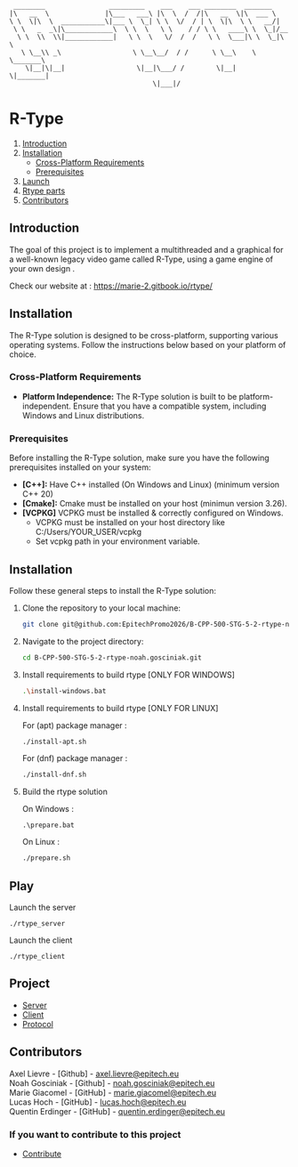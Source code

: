 ```text
 ________                _________    ___    ___ ________  _______      
|\   __  \              |\___   ___\ |\  \  /  /|\   __  \|\  ___ \     
\ \  \|\  \  ___________\|___ \  \_| \ \  \/  / | \  \|\  \ \   __/|    
 \ \   _  _\|\____________\  \ \  \   \ \    / / \ \   ____\ \  \_|/__  
  \ \  \\  \\|____________|   \ \  \   \/  /  /   \ \  \___|\ \  \_|\ \ 
   \ \__\\ _\                  \ \__\__/  / /      \ \__\    \ \_______\
    \|__|\|__|                  \|__|\___/ /        \|__|     \|_______|
                                    \|___|/  
```


# R-Type

1. [Introduction](#introduction)
2. [Installation](#installation)
    - [Cross-Platform Requirements](#cross-platform-requirements)
    - [Prerequisites](#prerequisites)
3. [Launch](#play)
4. [Rtype parts](#project)
5. [Contributors](#contributors)

## Introduction
The goal of this project is to implement a multithreaded  and a graphical  for a well-known legacy video game called R-Type, using a game engine of your own design .

Check our website at : https://marie-2.gitbook.io/rtype/

## Installation
The R-Type solution is designed to be cross-platform, supporting various operating systems. Follow the instructions below based on your platform of choice.

### Cross-Platform Requirements

- **Platform Independence:** The R-Type solution is built to be platform-independent. Ensure that you have a compatible system, including Windows and Linux distributions.

### Prerequisites

Before installing the R-Type solution, make sure you have the following prerequisites installed on your system:

- **[C++]:** Have C++ installed (On Windows and Linux) (minimum version C++ 20)
- **[Cmake]:** Cmake must be installed on your host (minimun version 3.26).
- **[VCPKG]** VCPKG must be installed & correctly configured on Windows.
    - VCPKG must be installed on your host directory like C:/Users/YOUR_USER/vcpkg
    - Set vcpkg path in your environment variable.

## Installation

Follow these general steps to install the R-Type solution:

1. Clone the repository to your local machine:

    ```bash
    git clone git@github.com:EpitechPromo2026/B-CPP-500-STG-5-2-rtype-noah.gosciniak.git
    ```

2. Navigate to the project directory:

    ```bash
    cd B-CPP-500-STG-5-2-rtype-noah.gosciniak.git
    ```

3. Install requirements to build rtype [ONLY FOR WINDOWS]

    ```bash
    .\install-windows.bat
    ```

4. Install requirements to build rtype [ONLY FOR LINUX]
    
    For (apt) package manager : 
    ```bash
    ./install-apt.sh
    ```

    For (dnf) package manager :
    ```bash
    ./install-dnf.sh
    ```

5. Build the rtype solution
    
    On Windows :
    ```
    .\prepare.bat
    ```

    On Linux :
    ```bash
    ./prepare.sh
    ```

## Play 

Launch the server
```
./rtype_server
```

Launch the client
```
./rtype_client
```

## Project

- [Server](./server/README.md)  
- [Client](./client/README.md)  
- [Protocol](./protocol/PROTOCOL.md) 

## Contributors

Axel Lievre - [Github] - axel.lievre@epitech.eu  
Noah Gosciniak - [Github] - noah.gosciniak@epitech.eu  
Marie Giacomel - [GitHub] - marie.giacomel@epitech.eu  
Lucas Hoch - [GitHub] - lucas.hoch@epitech.eu  
Quentin Erdinger - [GitHub] - quentin.erdinger@epitech.eu  

### If you want to contribute to this project

- [Contribute](./CONTRIBUTE.md)  

